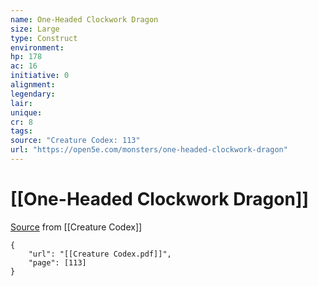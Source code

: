 ```yaml
---
name: One-Headed Clockwork Dragon
size: Large
type: Construct
environment: 
hp: 178
ac: 16
initiative: 0
alignment: 
legendary: 
lair: 
unique: 
cr: 8
tags: 
source: "Creature Codex: 113"
url: "https://open5e.com/monsters/one-headed-clockwork-dragon"
---
```

# [[One-Headed Clockwork Dragon]]

[Source](zotero://open-pdf/library/items/NTNKJRHG?page=113) from [[Creature Codex]]

```pdf
{
	"url": "[[Creature Codex.pdf]]",
	"page": [113]
}
```

